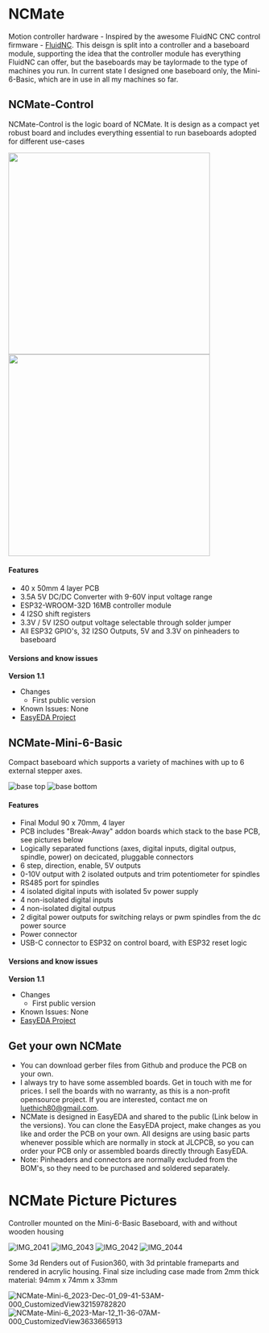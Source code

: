 # NCMate
Motion controller hardware - Inspired by the awesome FluidNC CNC control firmware - [FluidNC](https://github.com/bdring/FluidNC). This deisgn is split into a controller and a baseboard module, supporting the idea that the controller module has everything FluidNC can offer, but the baseboards may be taylormade to the type of machines you run. In current state I designed one baseboard only, the Mini-6-Basic, which are in use in all my machines so far.

## NCMate-Control
NCMate-Control is the logic board of NCMate. It is design as a compact yet robust board and includes everything essential to run  baseboards adopted for different use-cases

<p float="left">
  <img src="https://user-images.githubusercontent.com/10495848/224637335-af7e8a46-daec-4151-9601-31aafb47d865.PNG" height="400" />
  <img src="https://user-images.githubusercontent.com/10495848/224637544-39097ebf-6ba4-49cd-99df-e1485fb33221.PNG" height="400" /> 
</p>

#### Features
- 40 x 50mm 4 layer PCB
- 3.5A 5V DC/DC Converter with 9-60V input voltage range
- ESP32-WROOM-32D 16MB controller module
- 4 I2SO shift registers
- 3.3V / 5V I2SO output voltage selectable through solder jumper
- All ESP32 GPIO's, 32 I2SO Outputs, 5V and 3.3V on pinheaders to baseboard

#### Versions and know issues
**Version 1.1**
- Changes
  - First public version
- Known Issues: None
- [EasyEDA Project](https://oshwlab.com/luethich80/FlowNC-MK1_copy_copy)

## NCMate-Mini-6-Basic 
Compact baseboard which supports a variety of machines with up to 6 external stepper axes.

![base top](https://github.com/snakescb/NCMate/assets/10495848/c053f316-8630-4232-b262-6103179bdaf8)
![base bottom](https://github.com/snakescb/NCMate/assets/10495848/e8c8289f-c88f-479c-9001-ac01a977b57f)

#### Features

- Final Modul 90 x 70mm, 4 layer
- PCB includes "Break-Away" addon boards which stack to the base PCB, see pictures below
- Logically separated functions (axes, digital inputs, digital outpus, spindle, power) on decicated, pluggable connectors
- 6 step, direction, enable, 5V outputs
- 0-10V output with 2 isolated outputs and trim potentiometer for spindles
- RS485 port for spindles
- 4 isolated digital inputs with isolated 5v power supply
- 4 non-isolated digital inputs
- 4 non-isolated digital outpus
- 2 digital power outputs for switching relays or pwm spindles from the dc power source
- Power connector
- USB-C connector to ESP32 on control board, with ESP32 reset logic

#### Versions and know issues
**Version 1.1**
- Changes
  - First public version
- Known Issues: None
- [EasyEDA Project](https://oshwlab.com/luethich80/baseboard-mini-6-basic)

## Get your own NCMate
- You can download gerber files from Github and produce the PCB on your own.
- I always try to have some assembled boards. Get in touch with me for prices. I sell the boards with no warranty, as this is a non-profit opensource project. If you are interested, contact me on luethich80@gmail.com.
- NCMate is designed in EasyEDA and shared to the public (Link below in the versions). You can clone the EasyEDA project, make changes as you like and order the PCB on your own. All designs are using basic parts whenever possible which are normally in stock at JLCPCB, so you can order your PCB only or assembled boards directly through EasyEDA.
- Note: Pinheaders and connectors are normally excluded from the BOM's, so they need to be purchased and soldered separately.

# NCMate Picture Pictures
Controller mounted on the Mini-6-Basic Baseboard, with and without wooden housing

![IMG_2041](https://github.com/snakescb/NCMate/assets/10495848/3b365da5-6d17-4a77-8681-0929224e6f37)
![IMG_2043](https://github.com/snakescb/NCMate/assets/10495848/63959542-0ee6-450d-bfa2-86aa6a60653e)
![IMG_2042](https://github.com/snakescb/NCMate/assets/10495848/94a6f78b-53db-4fd8-b76e-ed6feda97dc9)
![IMG_2044](https://github.com/snakescb/NCMate/assets/10495848/a263196d-1207-4504-95c3-19437af4c424)

Some 3d Renders out of Fusion360, with 3d printable frameparts and rendered in acrylic housing.
Final size including case made from 2mm thick material: 94mm x 74mm x 33mm

![NCMate-Mini-6_2023-Dec-01_09-41-53AM-000_CustomizedView32159782820](https://github.com/snakescb/NCMate/assets/10495848/38c1f8ee-7e0d-4707-8dd3-949abdaf3e90)
![NCMate-Mini-6_2023-Mar-12_11-36-07AM-000_CustomizedView3633665913](https://github.com/snakescb/NCMate/assets/10495848/d4866ff4-d414-4f38-b84d-4bdb57b800e5)





